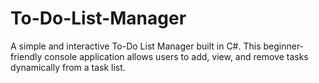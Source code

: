 # To-Do-List-Manager
A simple and interactive To-Do List Manager built in C#. This beginner-friendly console application allows users to add, view, and remove tasks dynamically from a task list.
